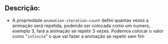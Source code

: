 ## Descrição:

* A propriedade `animation-iteration-count` defini quantas vezes a animação será repetida, podendo ser colocada como um numero, exemplo 3, fará a animação se repetir 3 vezes. Podemos colocar o valor como "`infinite`” o que vai fazer a animação se repetir sem fim